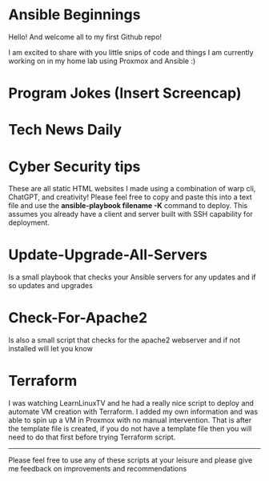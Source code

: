 # Ansible Beginnings

Hello! And welcome all to my first Github repo! 

I am excited to share with you little snips of code and things I am currently working on in my home lab using Proxmox and Ansible :)



# Program Jokes (Insert Screencap)
# Tech News Daily
# Cyber Security tips

These are all static HTML websites I made using a combination of warp cli, ChatGPT, and creativity! Please feel free to copy and paste this into a text file and use the **ansible-playbook filename -K** command to deploy. This assumes you already have a client and server built with SSH capability for deployment.

# Update-Upgrade-All-Servers

Is a small playbook that checks your Ansible servers for any updates and if so updates and upgrades 

# Check-For-Apache2

Is also a small script that checks for the apache2 webserver and if not installed will let you know

# Terraform

I was watching LearnLinuxTV and he had a really nice script to deploy and automate VM creation with Terraform. I added my own information and was able to spin up a VM in Proxmox with no manual intervention. That is after the template file is created, if you do not have a template file then you will need to do that first before trying Terraform script.

----------------------------------------------------------------------------------------------------------------------------
Please feel free to use any of these scripts at your leisure and please give me feedback on improvements and recommendations 

